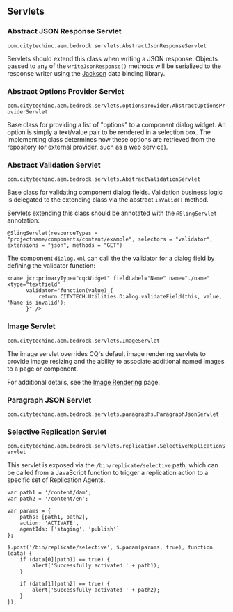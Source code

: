 ## Servlets

### Abstract JSON Response Servlet

`com.citytechinc.aem.bedrock.servlets.AbstractJsonResponseServlet`

Servlets should extend this class when writing a JSON response.  Objects passed to any of the `writeJsonResponse()` methods will be serialized to the response writer using the [Jackson](https://github.com/FasterXML/jackson-databind) data binding library.

### Abstract Options Provider Servlet

`com.citytechinc.aem.bedrock.servlets.optionsprovider.AbstractOptionsProviderServlet`

Base class for providing a list of "options" to a component dialog widget.  An option is simply a text/value pair to be rendered in a selection box.  The implementing class determines how these options are retrieved from the repository (or external provider, such as a web service).

### Abstract Validation Servlet

`com.citytechinc.aem.bedrock.servlets.AbstractValidationServlet`

Base class for validating component dialog fields.  Validation business logic is delegated to the extending class via the abstract `isValid()` method.

Servlets extending this class should be annotated with the `@SlingServlet` annotation:

    @SlingServlet(resourceTypes = "projectname/components/content/example", selectors = "validator", extensions = "json", methods = "GET")

The component `dialog.xml` can call the the validator for a dialog field by defining the validator function:

    <name jcr:primaryType="cq:Widget" fieldLabel="Name" name="./name" xtype="textfield"
          validator="function(value) {
              return CITYTECH.Utilities.Dialog.validateField(this, value, 'Name is invalid');
          }" />

### Image Servlet

`com.citytechinc.aem.bedrock.servlets.ImageServlet`

The image servlet overrides CQ's default image rendering servlets to provide image resizing and the ability to associate additional named images to a page or component.

For additional details, see the [Image Rendering](https://github.com/Citytechinc/bedrock/wiki/Image-Rendering) page.

### Paragraph JSON Servlet

`com.citytechinc.aem.bedrock.servlets.paragraphs.ParagraphJsonServlet`

### Selective Replication Servlet

`com.citytechinc.aem.bedrock.servlets.replication.SelectiveReplicationServlet`

This servlet is exposed via the `/bin/replicate/selective` path, which can be called from a JavaScript function to trigger a replication action to a specific set of Replication Agents.

    var path1 = '/content/dam';
    var path2 = '/content/en';

    var params = {
        paths: [path1, path2],
        action: 'ACTIVATE',
        agentIds: ['staging', 'publish']
    };

    $.post('/bin/replicate/selective', $.param(params, true), function (data) {
        if (data[0][path1] == true) {
            alert('Successfully activated ' + path1);
        }

        if (data[1][path2] == true) {
            alert('Successfully activated ' + path2);
        }
    });